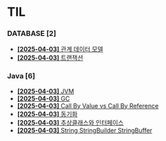 # TIL
 
### DATABASE [2]
- [**[2025-04-03]**  관계 데이터 모델](https://github.com/A-lass/TIL/blob/main/DATABASE/관계_데이터_모델.md)
- [**[2025-04-03]**  트랜잭션](https://github.com/A-lass/TIL/blob/main/DATABASE/트랜잭션.md)
### Java [6]
- [**[2025-04-03]**  JVM](https://github.com/A-lass/TIL/blob/main/Java/JVM.md)
- [**[2025-04-03]**  GC](https://github.com/A-lass/TIL/blob/main/Java/GC.md)
- [**[2025-04-03]**  Call By Value vs Call By Reference](https://github.com/A-lass/TIL/blob/main/Java/Call_By_Value_vs_Call_By_Reference.md)
- [**[2025-04-03]**  동기화](https://github.com/A-lass/TIL/blob/main/Java/동기화.md)
- [**[2025-04-03]**  추상클래스와 인터페이스](https://github.com/A-lass/TIL/blob/main/Java/추상클래스와_인터페이스.md)
- [**[2025-04-03]**  String StringBuilder StringBuffer](https://github.com/A-lass/TIL/blob/main/Java/String_StringBuilder_StringBuffer.md)
